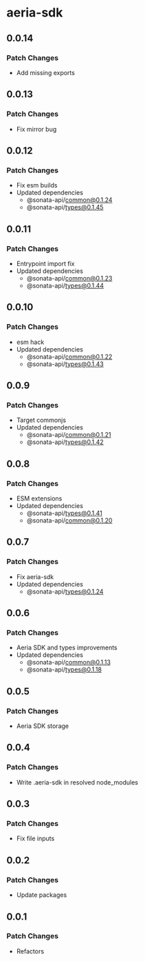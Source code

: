 # aeria-sdk

## 0.0.14

### Patch Changes

- Add missing exports

## 0.0.13

### Patch Changes

- Fix mirror bug

## 0.0.12

### Patch Changes

- Fix esm builds
- Updated dependencies
  - @sonata-api/common@0.1.24
  - @sonata-api/types@0.1.45

## 0.0.11

### Patch Changes

- Entrypoint import fix
- Updated dependencies
  - @sonata-api/common@0.1.23
  - @sonata-api/types@0.1.44

## 0.0.10

### Patch Changes

- esm hack
- Updated dependencies
  - @sonata-api/common@0.1.22
  - @sonata-api/types@0.1.43

## 0.0.9

### Patch Changes

- Target commonjs
- Updated dependencies
  - @sonata-api/common@0.1.21
  - @sonata-api/types@0.1.42

## 0.0.8

### Patch Changes

- ESM extensions
- Updated dependencies
  - @sonata-api/types@0.1.41
  - @sonata-api/common@0.1.20

## 0.0.7

### Patch Changes

- Fix aeria-sdk
- Updated dependencies
  - @sonata-api/types@0.1.24

## 0.0.6

### Patch Changes

- Aeria SDK and types improvements
- Updated dependencies
  - @sonata-api/common@0.1.13
  - @sonata-api/types@0.1.18

## 0.0.5

### Patch Changes

- Aeria SDK storage

## 0.0.4

### Patch Changes

- Write .aeria-sdk in resolved node_modules

## 0.0.3

### Patch Changes

- Fix file inputs

## 0.0.2

### Patch Changes

- Update packages

## 0.0.1

### Patch Changes

- Refactors
